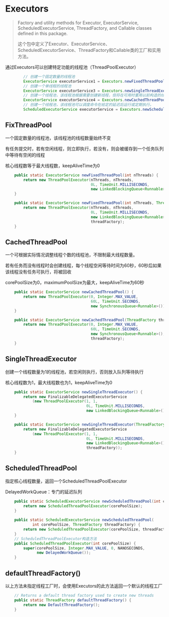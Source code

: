 # Executors

> Factory and utility methods for Executor, ExecutorService, ScheduledExecutorService, ThreadFactory, and Callable classes defined in this package.
>
> 这个包中定义了Executor、ExecutorService、ScheduledExecutorService、ThreadFactory和Callable类的工厂和实用方法。

通过Executors可以创建特定功能的线程池（ThreadPoolExecutor）

~~~java
        // 创建一个固定数量的线程池
        ExecutorService executorService1 = Executors.newFixedThreadPool(10);
        // 创建一个单线程的线程池
        ExecutorService executorService3 = Executors.newSingleThreadExecutor();
        // 创建一个线程池，该线程池根据需要创建新线程，但将在可用时重用以前构造的线程。
        ExecutorService executorService4 = Executors.newCachedThreadPool();
        // 创建一个线程池，该线程池可以调度命令在给定的延迟后运行或定期执行。
        ScheduledExecutorService executorService = Executors.newScheduledThreadPool(10);
~~~



## FixThreadPool

一个固定数量的线程池，该线程池的线程数量始终不变

有任务提交时，若有空闲线程，则立即执行，若没有，则会被缓存到一个任务队列中等待有空闲的线程

核心线程数等于最大线程数，keepAliveTime为0

~~~java
    public static ExecutorService newFixedThreadPool(int nThreads) {
        return new ThreadPoolExecutor(nThreads, nThreads,
                                      0L, TimeUnit.MILLISECONDS,
                                      new LinkedBlockingQueue<Runnable>());
    }

    public static ExecutorService newFixedThreadPool(int nThreads, ThreadFactory threadFactory) {
        return new ThreadPoolExecutor(nThreads, nThreads,
                                      0L, TimeUnit.MILLISECONDS,
                                      new LinkedBlockingQueue<Runnable>(),
                                      threadFactory);
    }
~~~





## CachedThreadPool

一个可根据实际情况调整线程个数的线程池，不限制最大线程数量。

若有任务而没有线程时会创建线程，每个线程空闲等待时间为60秒，60秒后如果该线程没有任务可执行，将被回收

corePoolSize为0，maximumPoolSize为最大，keepAliveTime为60秒

~~~java
    public static ExecutorService newCachedThreadPool() {
        return new ThreadPoolExecutor(0, Integer.MAX_VALUE,
                                      60L, TimeUnit.SECONDS,
                                      new SynchronousQueue<Runnable>());
    }

    public static ExecutorService newCachedThreadPool(ThreadFactory threadFactory) {
        return new ThreadPoolExecutor(0, Integer.MAX_VALUE,
                                      60L, TimeUnit.SECONDS,
                                      new SynchronousQueue<Runnable>(),
                                      threadFactory);
    }
~~~



## SingleThreadExecutor

创建一个线程数量为1的线程池，若空闲则执行，否则放入队列等待执行

核心线程数为1，最大线程数也为1，keepAliveTime为0

~~~java
    public static ExecutorService newSingleThreadExecutor() {
        return new FinalizableDelegatedExecutorService
            (new ThreadPoolExecutor(1, 1,
                                    0L, TimeUnit.MILLISECONDS,
                                    new LinkedBlockingQueue<Runnable>()));
    }

    public static ExecutorService newSingleThreadExecutor(ThreadFactory threadFactory) {
        return new FinalizableDelegatedExecutorService
            (new ThreadPoolExecutor(1, 1,
                                    0L, TimeUnit.MILLISECONDS,
                                    new LinkedBlockingQueue<Runnable>(),
                                    threadFactory));
    }
~~~



## ScheduledThreadPool

指定核心线程数量，返回一个ScheduledThreadPoolExecutor

DelayedWorkQueue：专门的延迟队列

~~~java
    public static ScheduledExecutorService newScheduledThreadPool(int corePoolSize) {
        return new ScheduledThreadPoolExecutor(corePoolSize);
    }
    
    public static ScheduledExecutorService newScheduledThreadPool(
            int corePoolSize, ThreadFactory threadFactory) {
        return new ScheduledThreadPoolExecutor(corePoolSize, threadFactory);
    }
	// ScheduledThreadPoolExecutor构造方法
    public ScheduledThreadPoolExecutor(int corePoolSize) {
        super(corePoolSize, Integer.MAX_VALUE, 0, NANOSECONDS,
              new DelayedWorkQueue());
    }
~~~



## defaultThreadFactory()

以上方法未指定线程工厂时，会使用Executors的此方法返回一个默认的线程工厂

```java
    // Returns a default thread factory used to create new threads
	public static ThreadFactory defaultThreadFactory() {
        return new DefaultThreadFactory();
    }
```
